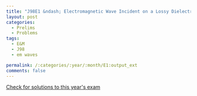 ```yaml
---
title: "J98E1 &ndash; Electromagnetic Wave Incident on a Lossy Dielectric"
layout: post
categories:
  - Prelims
  - Problems
tags:
  - E&M
  - J98
  - em waves

permalink: /:categories/:year/:month/E1:output_ext
comments: false
---
```

<object data="1998J1E.pdf" type="application/pdf" width="100%" height="500"></object>
<div class="message"><a href='https://princetonprelim.com/prelim/0/'>Check for solutions to this year's exam</a></div>